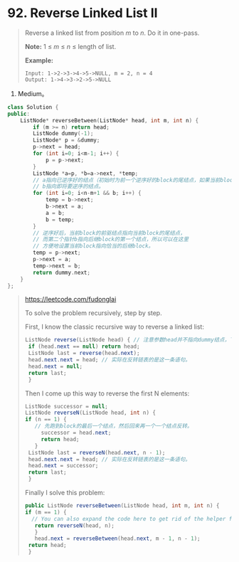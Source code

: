 # 92. Reverse Linked List II

> Reverse a linked list from position *m* to *n*. Do it in one-pass.
>
> **Note:** 1 ≤ *m* ≤ *n* ≤ length of list.
>
> **Example:**
>
> ```
> Input: 1->2->3->4->5->NULL, m = 2, n = 4
> Output: 1->4->3->2->5->NULL
> ```

1. Medium。

```cpp
class Solution {
public:
    ListNode* reverseBetween(ListNode* head, int m, int n) {
        if (m >= n) return head;
        ListNode dummy(-1);
        ListNode* p = &dummy;
        p->next = head;
        for (int i=0; i<m-1; i++) {
            p = p->next;
        }
        ListNode *a=p, *b=a->next, *temp;
        // a指向已逆序好的结点（初始时为前一个逆序好的block的尾结点，如果当前block是第一个block，没有前驱结点，则a如实为nullptr），
        // b指向即将要逆序的结点。
        for (int i=0; i<n-m+1 && b; i++) {
            temp = b->next;
            b->next = a;
            a = b;
            b = temp;
        }
        // 逆序好后，当前block的前驱结点指向当前block的尾结点，
        // 而第二个指针b指向后继block的第一个结点，所以可以在这里
        // 方便地设置当前block指向恰当的后继block。
        temp = p->next;
        p->next = a;
        temp->next = b;
        return dummy.next;
    }
};
```

> https://leetcode.com/fudonglai
>
> To solve the problem recursively, step by step.
>
> First, I know the classic recursive way to reverse a linked list:
>
> ```java
> ListNode reverse(ListNode head) { // 注意参数head并不指向dummy结点，下同。
>  if (head.next == null) return head;
>  ListNode last = reverse(head.next);
>  head.next.next = head; // 实际在反转链表的是这一条语句。
>  head.next = null;
>  return last;
>  }
> ```
> 
>Then I come up this way to reverse the first N elements:
> 
>```java
> ListNode successor = null;
> ListNode reverseN(ListNode head, int n) {
> if (n == 1) {
>    // 先跑到block的最后一个结点，然后回来再一个一个结点反转。
>      successor = head.next;
>      return head;
>    }
>  ListNode last = reverseN(head.next, n - 1);
>  head.next.next = head; // 实际在反转链表的是这一条语句。
>  head.next = successor;
>  return last;
>  }    
>  ```
> 
> Finally I solve this problem:
>
> ```java
>public ListNode reverseBetween(ListNode head, int m, int n) {
> if (m == 1) {
>   // You can also expand the code here to get rid of the helper function 'reverseN'
>    return reverseN(head, n);
>    }
>    head.next = reverseBetween(head.next, m - 1, n - 1);
>  return head;
>  }
>  ```